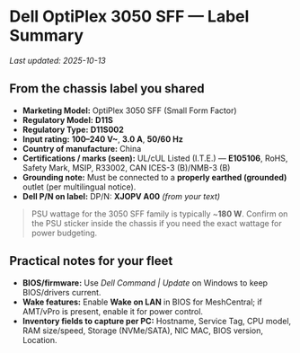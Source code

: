 # Dell OptiPlex 3050 SFF — Label Summary
_Last updated: 2025-10-13_

## From the chassis label you shared
- **Marketing Model:** OptiPlex 3050 SFF (Small Form Factor)
- **Regulatory Model:** **D11S**
- **Regulatory Type:** **D11S002**
- **Input rating:** **100–240 V~**, **3.0 A**, **50/60 Hz**
- **Country of manufacture:** China
- **Certifications / marks (seen):** UL/cUL Listed (I.T.E.) — **E105106**, RoHS, Safety Mark, MSIP, R33002, CAN ICES-3 (B)/NMB-3 (B)  
- **Grounding note:** Must be connected to a **properly earthed (grounded)** outlet (per multilingual notice).
- **Dell P/N on label:** DP/N: **XJOPV A00** *(from your text)*

> PSU wattage for the 3050 SFF family is typically ~**180 W**. Confirm on the PSU sticker inside the chassis if you need the exact wattage for power budgeting.

## Practical notes for your fleet
- **BIOS/firmware:** Use _Dell Command | Update_ on Windows to keep BIOS/drivers current.
- **Wake features:** Enable **Wake on LAN** in BIOS for MeshCentral; if AMT/vPro is present, enable it for power control.
- **Inventory fields to capture per PC:** Hostname, Service Tag, CPU model, RAM size/speed, Storage (NVMe/SATA), NIC MAC, BIOS version, Location.

